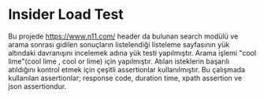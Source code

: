 # Insider Load Test
Bu projede https://www.n11.com/  header da bulunan search modülü ve arama sonrası gidilen sonuçların listelendiği listeleme sayfasının yük altındaki davranışını incelemek adına yük testi yapılmıştır.
Arama işlemi "cool lime"(cool lime , cool or lime) için yapılmıştır.
Atılan isteklerin başarılı atıldığını kontrol etmek için çeşitli assertionlar kullanılmıştır. Bu çalışmada kullanılan assertionlar; response code, duration time, xpath assertion ve json assertiondur.
